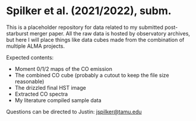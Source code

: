 Spilker et al. (2021/2022), subm.
=======================================

This is a placeholder repository for data related to my submitted post-starburst
merger paper. All the raw data is hosted by observatory archives, but here I will
place things like data cubes made from the combination of multiple ALMA projects.

Expected contents:

* Moment 0/1/2 maps of the CO emission
* The combined CO cube (probably a cutout to keep the file size reasonable)
* The drizzled final HST image
* Extracted CO spectra
* My literature compiled sample data

Questions can be directed to Justin: [jspilker@tamu.edu](mailto:jspilker@tamu.edu)